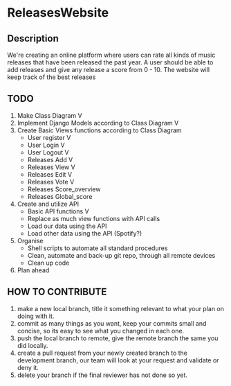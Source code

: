 # ReleasesWebsite

## Description

We're creating an online platform where users can rate all kinds of music releases that have been released the past year.
A user should be able to add releases and give any release a score from 0 - 10.
The website will keep track of the best releases

## TODO

1. Make Class Diagram V
2. Implement Django Models according to Class Diagram V
3. Create Basic Views functions according to Class Diagram
    * User register V
    * User Login V
    * User Logout V
    * Releases Add V
    * Releases View V
    * Releases Edit V
    * Releases Vote V
    * Releases Score_overview
    * Releases Global_score
4. Create and utilize API
    * Basic API functions V
    * Replace as much view functions with API calls
    * Load our data using the API
    * Load other data using the API (Spotify?)
6. Organise
    * Shell scripts to automate all standard procedures
    * Clean, automate and back-up git repo, through all remote devices
    * Clean up code
8. Plan ahead

## HOW TO CONTRIBUTE

1. make a new local branch, title it something relevant to what your plan on doing with it.
2. commit as many things as you want, keep your commits small and concise, so its easy to see what you changed in each one.
3. push the local branch to remote, give the remote branch the same you did locally.
4. create a pull request from your newly created branch to the development branch, our team will look at your request and validate or deny it.
5. delete your branch if the final reviewer has not done so yet.
